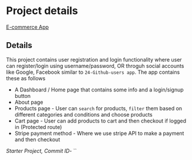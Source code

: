 # Project details

[E-commerce App]()

## Details

This project contains user registration and login functionality where user can register/login using username/password, OR throguh social accounts like Google, Facebook similar to `24-Github-users app`. The app contains these as follows

- A Dashboard / Home page that contains some info and a login/signup button
- About page
- Products page - User can `search` for products, `filter` them based on different categories and conditions and choose products
- Cart page - User can add products to cart and then checkout if logged in (Protected route)
- Stripe payment method - Where we use stripe API to make a payment and then checkout

_Starter Project, Commit ID_- ``
